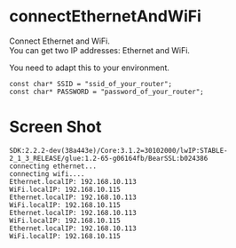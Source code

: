 # connectEthernetAndWiFi   
Connect Ethernet and WiFi.   
You can get two IP addresses: Ethernet and WiFi.   

You need to adapt this to your environment.   
```
const char* SSID = "ssid_of_your_router";
const char* PASSWORD = "password_of_your_router";
```


# Screen Shot   
```
SDK:2.2.2-dev(38a443e)/Core:3.1.2=30102000/lwIP:STABLE-2_1_3_RELEASE/glue:1.2-65-g06164fb/BearSSL:b024386
connecting ethernet...
connecting wifi....
Ethernet.localIP: 192.168.10.113
WiFi.localIP: 192.168.10.115
Ethernet.localIP: 192.168.10.113
WiFi.localIP: 192.168.10.115
Ethernet.localIP: 192.168.10.113
WiFi.localIP: 192.168.10.115
Ethernet.localIP: 192.168.10.113
WiFi.localIP: 192.168.10.115
```
